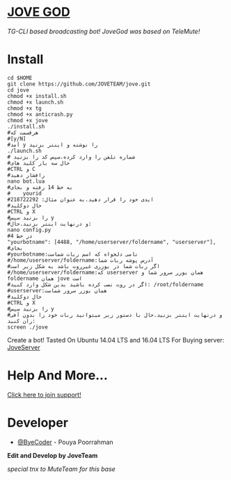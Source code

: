 # [JOVE GOD](https://github.com/JOVETEAM/jove)
*TG-CLI based broadcasting bot!*
*JoveGod was based on TeleMute!*
# Install
```
cd $HOME
git clone https://github.com/JOVETEAM/jove.git
cd jove
chmod +x install.sh
chmod +x launch.sh
chmod +x tg
chmod +x anticrash.py
chmod +x jove
./install.sh
#هرقسمت که 
#[y/N]
#آمد y را نوشته و اینتر بزنید
./launch.sh
# شماره تلفن را وارد کرده.سپس کد را بزنید
#حال سه بار کلید های
#CTRL و C
#رافشار دهید
nano bot.lua
#به خط 14 رفته و بجای
#    yourid
#ایدی خود را قرار دهید.به عنوان مثال: 218722292
#حال دوکلید
#CTRL و X
#را بزنید سپس y
#و درنهایت اینتر بزنید.حال:
nano config.py
#در خط 4
"yourbotname": [4488, "/home/userserver/foldername", "userserver"],
#بجای
#yourbotname:نامی دلخواه که اسم ربات شماست
#/home/userserver/foldername:آدرس پوشه ربات شما
#اگر ربات شما در یوزری غیرروت باشد به شکل زیر است
#/home/userserver/foldername:که userserver همان یوزر سرور شما و foldername همان jove است
#اگر در روت نصب کرده باشید بدین شکل وارد کنید: /root/foldername
#userserver:همان یوزر سرور شماست
#حال دوکلید
#CTRL و X
#را بزنید سپس y
#و درنهایت اینتر بزنید.حال با دستور زیر میتوانید ربات خود را بدون آفی ران کنید:
screen ./jove
```
Create a bot!
Tasted On Ubuntu 14.04 LTS and 16.04 LTS
For Buying server:
[JoveServer](https://joveserver.com)

# Help And More...
[Click here to join support!](https://t.me/joinchat/AAAAAD__NnItXiIVc_1bSA)

# Developer
* [@ByeCoder](https://telegram.me/ByeCoder) - Pouya Poorrahman

<b>Edit and Develop by JoveTeam</b>

<i>special tnx to MuteTeam for this base</i>
